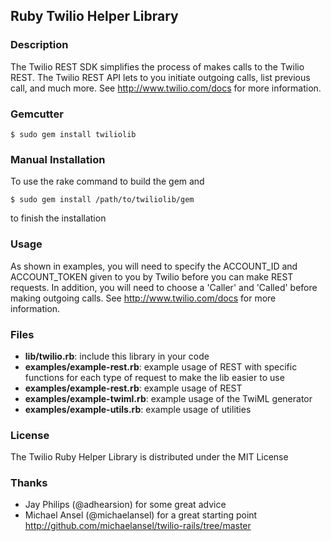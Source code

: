 ## Ruby Twilio Helper Library

### Description
The Twilio REST SDK simplifies the process of makes calls to the Twilio REST.
The Twilio REST API lets to you initiate outgoing calls, list previous call,
and much more.  See http://www.twilio.com/docs for more information.

### Gemcutter 

    $ sudo gem install twiliolib

### Manual Installation
To use the rake command to build the gem and

    $ sudo gem install /path/to/twiliolib/gem
    
to finish the installation

### Usage
As shown in examples, you will need to specify the ACCOUNT_ID and
ACCOUNT_TOKEN given to you by Twilio before you can make REST requests. In
addition, you will need to choose a 'Caller' and 'Called' before making
outgoing calls. See http://www.twilio.com/docs for more information.

### Files
 * **lib/twilio.rb**: include this library in your code
 * **examples/example-rest.rb**: example usage of REST with specific functions for each type of request to make the lib easier to use
 * **examples/example-rest.rb**: example usage of REST
 * **examples/example-twiml.rb**: example usage of the TwiML generator
 * **examples/example-utils.rb**: example usage of utilities

### License
The Twilio Ruby Helper Library is distributed under the MIT License

### Thanks
 * Jay Philips (@adhearsion) for some great advice
 * Michael Ansel (@michaelansel) for a great starting point <http://github.com/michaelansel/twilio-rails/tree/master>
